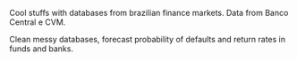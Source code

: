 Cool stuffs with databases from brazilian finance markets. Data from Banco Central e CVM. 

Clean messy databases, forecast probability of defaults and return rates in funds and banks.
